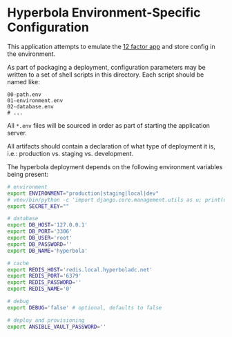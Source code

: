 # Hyperbola Environment-Specific Configuration

This application attempts to emulate the [12 factor app](http://12factor.net/config)
and store config in the environment.

As part of packaging a deployment, configuration parameters may be written to
a set of shell scripts in this directory. Each script should be named like:

```
00-path.env
01-environment.env
02-database.env
# ...
```

All `*.env` files will be sourced in order as part of starting the application
server.

All artifacts should contain a declaration of what type of deployment it is,
i.e.: production vs. staging vs. development.

The hyperbola deployment depends on the following environment variables being
present:

```sh
# environment
export ENVIRONMENT="production|staging|local|dev"
# venv/bin/python -c 'import django.core.management.utils as u; print(u.get_random_secret_key())'
export SECRET_KEY=""

# database
export DB_HOST='127.0.0.1'
export DB_PORT='3306'
export DB_USER='root'
export DB_PASSWORD=''
export DB_NAME='hyperbola'

# cache
export REDIS_HOST='redis.local.hyperboladc.net'
export REDIS_PORT='6379'
export REDIS_PASSWORD=''
export REDIS_NAME='0'

# debug
export DEBUG='false' # optional, defaults to false

# deploy and provisioning
export ANSIBLE_VAULT_PASSWORD=''
```
